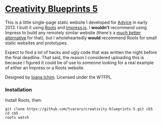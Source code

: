[Creativity Blueprints 5](http://creativityblueprints.ro/)
=================
This is a little single-page static website I developed for [Advice](http://www.advicestudents.ro/) in early 2013. I built it using [Roots](https://github.com/jenius/roots) and [Impress.js](https://github.com/bartaz/impress.js/). I **wouldn't** recommend using Impress to build any remotely similar website (there's a [much better alternative](https://github.com/jmpressjs/jmpress.js) for that), but I wholeheartedly **would** recommend Roots for small static websites and prototypes.

Expect to find a lot of hacks and ugly code that was written the night before the final deadline. That said, the reason I considered uploading this is because I figured it could be of use to someone looking for a real example of either an Impress or a Roots website.

Designed by [Ioana Ichim](http://ioanaichim.com/). Licensed under the WTFPL.

### Installation
Install Roots, then:
```
git clone https://github.com/tvararu/creativity-blueprints-5.git cb5
cd cb5
roots watch
```